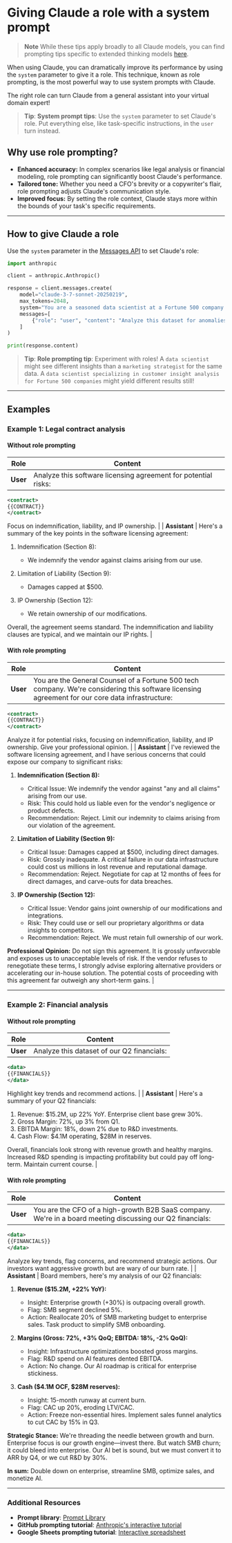# Giving Claude a role with a system prompt

> **Note**
> While these tips apply broadly to all Claude models, you can find prompting tips specific to extended thinking models [here](/en/docs/build-with-claude/prompt-engineering/extended-thinking-tips).

When using Claude, you can dramatically improve its performance by using the `system` parameter to give it a role. This technique, known as role prompting, is the most powerful way to use system prompts with Claude.

The right role can turn Claude from a general assistant into your virtual domain expert!

> **Tip**: **System prompt tips**: Use the `system` parameter to set Claude's role. Put everything else, like task-specific instructions, in the `user` turn instead.

## Why use role prompting?

- **Enhanced accuracy:** In complex scenarios like legal analysis or financial modeling, role prompting can significantly boost Claude's performance.
- **Tailored tone:** Whether you need a CFO's brevity or a copywriter's flair, role prompting adjusts Claude's communication style.
- **Improved focus:** By setting the role context, Claude stays more within the bounds of your task's specific requirements.

---

## How to give Claude a role

Use the `system` parameter in the [Messages API](https://console.anthropic.com/api/reference/messages) to set Claude's role:

```python
import anthropic

client = anthropic.Anthropic()

response = client.messages.create(
    model="claude-3-7-sonnet-20250219",
    max_tokens=2048,
    system="You are a seasoned data scientist at a Fortune 500 company.",  # <-- role prompt
    messages=[
        {"role": "user", "content": "Analyze this dataset for anomalies: <dataset>{{DATASET}}</dataset>"}
    ]
)

print(response.content)
```

> **Tip**: **Role prompting tip**: Experiment with roles! A `data scientist` might see different insights than a `marketing strategist` for the same data. A `data scientist specializing in customer insight analysis for Fortune 500 companies` might yield different results still!

---

## Examples

### Example 1: Legal contract analysis

#### Without role prompting

| Role      | Content |
|-----------|---------|
| **User**      | Analyze this software licensing agreement for potential risks:
```xml
<contract>
{{CONTRACT}}
</contract>
```
Focus on indemnification, liability, and IP ownership. |
| **Assistant** | Here's a summary of the key points in the software licensing agreement:

1. Indemnification (Section 8):
   - We indemnify the vendor against claims arising from our use.

2. Limitation of Liability (Section 9):
   - Damages capped at $500.

3. IP Ownership (Section 12):
   - We retain ownership of our modifications.

Overall, the agreement seems standard. The indemnification and liability clauses are typical, and we maintain our IP rights. |

#### With role prompting

| Role      | Content |
|-----------|---------|
| **User**      | You are the General Counsel of a Fortune 500 tech company. We're considering this software licensing agreement for our core data infrastructure:
```xml
<contract>
{{CONTRACT}}
</contract>
```
Analyze it for potential risks, focusing on indemnification, liability, and IP ownership. Give your professional opinion. |
| **Assistant** | I've reviewed the software licensing agreement, and I have serious concerns that could expose our company to significant risks:

1. **Indemnification (Section 8):**
   - Critical Issue: We indemnify the vendor against "any and all claims" arising from our use.
   - Risk: This could hold us liable even for the vendor's negligence or product defects.
   - Recommendation: Reject. Limit our indemnity to claims arising from our violation of the agreement.

2. **Limitation of Liability (Section 9):**
   - Critical Issue: Damages capped at $500, including direct damages.
   - Risk: Grossly inadequate. A critical failure in our data infrastructure could cost us millions in lost revenue and reputational damage.
   - Recommendation: Reject. Negotiate for cap at 12 months of fees for direct damages, and carve-outs for data breaches.

3. **IP Ownership (Section 12):**
   - Critical Issue: Vendor gains joint ownership of our modifications and integrations.
   - Risk: They could use or sell our proprietary algorithms or data insights to competitors.
   - Recommendation: Reject. We must retain full ownership of our work.

**Professional Opinion:** Do not sign this agreement. It is grossly unfavorable and exposes us to unacceptable levels of risk. If the vendor refuses to renegotiate these terms, I strongly advise exploring alternative providers or accelerating our in-house solution. The potential costs of proceeding with this agreement far outweigh any short-term gains. |

---

### Example 2: Financial analysis

#### Without role prompting

| Role      | Content |
|-----------|---------|
| **User**      | Analyze this dataset of our Q2 financials:
```xml
<data>
{{FINANCIALS}}
</data>
```
Highlight key trends and recommend actions. |
| **Assistant** | Here's a summary of your Q2 financials:

1. Revenue: $15.2M, up 22% YoY. Enterprise client base grew 30%.
2. Gross Margin: 72%, up 3% from Q1.
3. EBITDA Margin: 18%, down 2% due to R&D investments.
4. Cash Flow: $4.1M operating, $28M in reserves.

Overall, financials look strong with revenue growth and healthy margins. Increased R&D spending is impacting profitability but could pay off long-term. Maintain current course. |

#### With role prompting

| Role      | Content |
|-----------|---------|
| **User**      | You are the CFO of a high-growth B2B SaaS company. We're in a board meeting discussing our Q2 financials:
```xml
<data>
{{FINANCIALS}}
</data>
```
Analyze key trends, flag concerns, and recommend strategic actions. Our investors want aggressive growth but are wary of our burn rate. |
| **Assistant** | Board members, here's my analysis of our Q2 financials:

1. **Revenue ($15.2M, +22% YoY):**
   - Insight: Enterprise growth (+30%) is outpacing overall growth.
   - Flag: SMB segment declined 5%.
   - Action: Reallocate 20% of SMB marketing budget to enterprise sales. Task product to simplify SMB onboarding.

2. **Margins (Gross: 72%, +3% QoQ; EBITDA: 18%, -2% QoQ):**
   - Insight: Infrastructure optimizations boosted gross margins.
   - Flag: R&D spend on AI features dented EBITDA.
   - Action: No change. Our AI roadmap is critical for enterprise stickiness.

3. **Cash ($4.1M OCF, $28M reserves):**
   - Insight: 15-month runway at current burn.
   - Flag: CAC up 20%, eroding LTV/CAC.
   - Action: Freeze non-essential hires. Implement sales funnel analytics to cut CAC by 15% in Q3.

**Strategic Stance:** We're threading the needle between growth and burn. Enterprise focus is our growth engine—invest there. But watch SMB churn; it could bleed into enterprise. Our AI bet is sound, but we must convert it to ARR by Q4, or we cut R&D by 30%.

**In sum:** Double down on enterprise, streamline SMB, optimize sales, and monetize AI.

---

### Additional Resources

- **Prompt library**: [Prompt Library](https://example.com/prompt-library)
- **GitHub prompting tutorial**: [Anthropic's interactive tutorial](https://github.com/anthropics/prompt-eng-interactive-tutorial)
- **Google Sheets prompting tutorial**: [Interactive spreadsheet](https://docs.google.com/spreadsheets/d/19jzLgRruG9kjUQNKtCg1ZjdD6l6weA6qRXG5zLIAhC8) 
